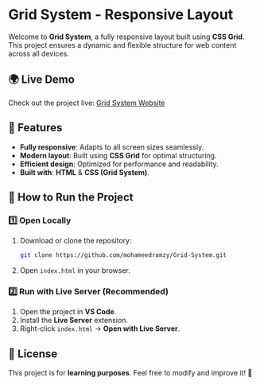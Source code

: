 #  Grid System - Responsive Layout

Welcome to **Grid System**, a fully responsive layout built using **CSS Grid**. This project ensures a dynamic and flexible structure for web content across all devices.

## 🌍 Live Demo

Check out the project live: [Grid System Website](https://grid-system-zeta.vercel.app/)

## 📌 Features

-  **Fully responsive**: Adapts to all screen sizes seamlessly.
-  **Modern layout**: Built using **CSS Grid** for optimal structuring.
-  **Efficient design**: Optimized for performance and readability.
-  **Built with**: **HTML** & **CSS (Grid System)**.

## 🚀 How to Run the Project

### 1️⃣ Open Locally

1. Download or clone the repository:
   ```sh
   git clone https://github.com/mohameedramzy/Grid-System.git
   ```
2. Open `index.html` in your browser.

### 2️⃣ Run with Live Server (Recommended)

1. Open the project in **VS Code**.
2. Install the **Live Server** extension.
3. Right-click `index.html` → **Open with Live Server**.

## 📄 License

This project is for **learning purposes**. Feel free to modify and improve it! 🎉

